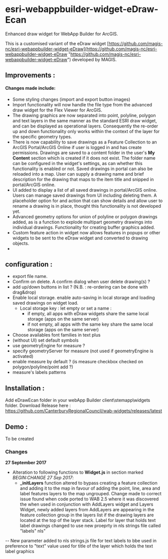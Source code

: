 # esri-webappbuilder-widget-eDraw-Ecan
Enhanced draw widget for WebApp Builder for ArcGIS.

This is a customised variant of the eDraw widget [https://github.com/magis-nc/esri-webappbuilder-widget-eDraw](https://github.com/magis-nc/esri-webappbuilder-widget-eDraw "https://github.com/magis-nc/esri-webappbuilder-widget-eDraw") developed by MAGIS.

## Improvements :
#### Changes made include:  

- Some styling changes (import and export button images)  
- Import functionality will now handle the file type from the advanced draw widget for the Flex Viewer for ArcGIS.  
- The drawing graphics are now separated into point, polyline, polygon and text layers in the same manner as the standard ESRI draw widget, and can be displayed as operational layers.  Consequently the re-order up and down functionality only works within the context of the layer for the specific geometry types.
- There is now capability to save drawings as a Feature Collection to an ArcGIS Portal/ArcGIS Online if user is logged in and has create permissions.  Drawings are saved to a content folder in the user's **My Content** section which is created if it does not exist.  The folder name can be configured in the widget's settings, as can whether this functionality is enabled or not. Saved drawings in portal can also be reloaded into a map.  User can supply a drawing name and brief description for the drawing that maps to the item title and snipped in portal/ArcGIS online.
- UI added to display a list of all saved drawings in portal/ArcGIS online.  Users can manage saved drawings from UI including deleting them.  A placeholder option for and action that can show details and allow user to rename a drawing is in place, thought this functionality is not developed yet.     
- Advanced geometry options for union of polyline or polygon drawings added, as is a function to explode multipart geometry drawings into individual drawings.  Functionality for creating buffer graphics added.
- Custom feature action in widget now allows features in popups or other widgets to be sent to the eDraw widget and converted to drawing objects.
- 
## configuration :
- export file name.
- Confirm on delete. A confirm dialog when user delete drawing(s) ?
- add up/down buttons in list ? (N.B. : re-ordering can be done with drag&drop)
- Enable local storage. enable auto-saving in local storage and loading saved drawings on widget load.
    - Local storage key : let empty or set a name :
        - if empty, all apps with eDraw widgets share the same local storage (apps on the same server)
        - if not empty, all apps with the same key share the same local storage (apps on the same server)
- Choose availables font families in text plus
- (without UI) set default symbols
- use geometryEngine for measure ?
- specify geometryServer for measure (not used if geometryEngine is activated)
- enable measure by default ? (is measure checkbox checked on polygon/polyline/point add ?)
- measure's labels patterns
        
## Installation :
Add eDrawEcan folder in your webApp Builder client\stemapp\widgets folder.
Download Release here : 
https://github.com/CanterburyRegionalCouncil/wab-widgets/releases/latest

## Demo :
To be created


### Changes

**27 September 2017**     


- Alteration to following functions to **Widget.js** in section marked *BEGIN:CHANGE 27 Sep 2017*:  
    -  **\_initLayers** function altered to bypass creating a feature collection and adding it to the map in favour of adding the point, line, area and label features layers to the map ungrouped.  Change made to correct issue found when code ported to WAB 2.5 where it was discovered the when used in conjunction with AddLayers widget and Layers Widget, newly added layers from AddLayers are appearing in the feature collection group in the layers list if the drawing layers are located at the top of the layer stack.   Label for layer that holds text label drawings changed to use new proeprty in nls strings file called "labels" nls"

-- New parameter added to nls strings.js file for text labels to bbe used in preference to "text" value used for title of the layer which holds the text label graphics 
